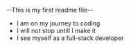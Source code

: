 --This is my first readme file--
* I am on my journey to coding
* I will not stop untill I make it
* I see myself as a full-stack developer

